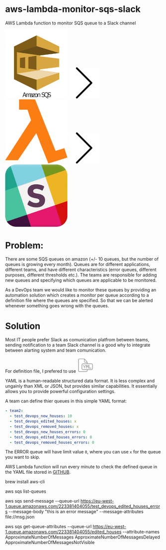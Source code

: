 # aws-lambda-monitor-sqs-slack
AWS Lambda function to monitor SQS queue to a Slack channel

<img width="200" src="https://github.com/Ismail-AlJubbah/aws-lambda-monitor-sqs-slack/raw/master/imgs/sqs.png"/>   <img width="100" src="https://github.com/Ismail-AlJubbah/aws-lambda-monitor-sqs-slack/raw/master/imgs/arrow.png"/>  <img width="200" src="https://github.com/Ismail-AlJubbah/aws-lambda-monitor-sqs-slack/raw/master/imgs/lambda.png"/>   <img width="100" src="https://github.com/Ismail-AlJubbah/aws-lambda-monitor-sqs-slack/raw/master/imgs/arrow.png"/>   <img width="200" src="https://github.com/Ismail-AlJubbah/aws-lambda-monitor-sqs-slack/raw/master/imgs/slack.png"/>

# Problem:

There are some SQS queues on amazon (+/- 10 queues, but the number of queues is growing every month). Queues are for different applications, different teams, and have different characteristics (error queues, different purposes, different thresholds etc.). The teams are responsible for adding new queues and specifying which queues are applicable to be monitored.

As a DevOps team we would like to monitor these queues by providing an automation solution which creates a monitor per queue according to a definition file where the queues are specified. So that we can be alerted whenever something goes wrong with the queues.

# Solution
Most IT people prefer Slack as comunication platfrom between teams, sending notification to a team Slack channel is a good why to integrate between alarting system and team comunication.

For definition file, I prefered to use 
<img width="50" src="https://github.com/Ismail-AlJubbah/aws-lambda-monitor-sqs-slack/raw/master/imgs/yaml.png"/>

YAML is a human-readable structured data format. It is less complex and ungainly than XML or JSON, but provides similar capabilities. It essentially allows you to provide powerful configuration settings.

A team can define thier queues in this simple YAML format:
   ```YAML
   - team2:
     - test_devops_new_houses: 10
     - test_devops_edited_houses: x
     - test_devops_removed_houses: x
     - test_devops_new_houses_errors: 0
     - test_devops_edited_houses_errors: 0
     - test_devops_removed_houses_errors: 0
   ```
The ERROR queue will have limit value `0`, where you can use `x` for the queue you want to skip.

AWS Lambda function will run every minute to check the defined queue in the YAML file stored in [GITHUB](https://github.com/Ismail-AlJubbah/aws-lambda-monitor-sqs-slack/blob/master/queues.yaml).






brew install aws-cli

aws sqs list-queues

aws sqs send-message --queue-url https://eu-west-1.queue.amazonaws.com/223381404055/test_devops_edited_houses_errors --message-body "this is an error message"  --message-attributes file://msg.json

aws sqs get-queue-attributes --queue-url https://eu-west-1.queue.amazonaws.com/223381404055/edited_houses  --attribute-names ApproximateNumberOfMessages ApproximateNumberOfMessagesDelayed ApproximateNumberOfMessagesNotVisible

